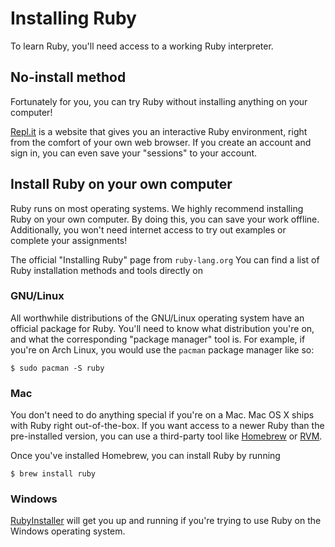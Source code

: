 # Installing Ruby

To learn Ruby, you'll need access to a working Ruby interpreter.

## No-install method

Fortunately for you, you can try Ruby without installing anything on your computer!

[Repl.it](https://repl.it/languages/ruby) is a website that gives you an interactive Ruby environment, right from the comfort of your own web browser. If you create an account and sign in, you can even save your "sessions" to your account.

## Install Ruby on your own computer

Ruby runs on most operating systems. We highly recommend installing Ruby on your own computer. By doing this, you can save your work offline. Additionally, you won't need internet access to try out examples or complete your assignments!

The official "Installing Ruby" page from `ruby-lang.org` You can find a list of Ruby installation methods and tools directly on 

### GNU/Linux

All worthwhile distributions of the GNU/Linux operating system have an official package for Ruby. You'll need to know what distribution you're on, and what the corresponding "package manager" tool is. For example, if you're on Arch Linux, you would use the `pacman` package manager like so:

```sh-session
$ sudo pacman -S ruby
```

### Mac

You don't need to do anything special if you're on a Mac. Mac OS X ships with Ruby right out-of-the-box. If you want access to a newer Ruby than the pre-installed version, you can use a third-party tool like [Homebrew](http://brew.sh/) or [RVM](https://rvm.io/).

Once you've installed Homebrew, you can install Ruby by running

```sh-session
$ brew install ruby
```

### Windows

[RubyInstaller](http://rubyinstaller.org/) will get you up and running if you're trying to use Ruby on the Windows operating system.